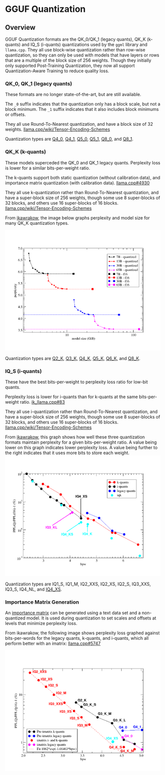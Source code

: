 # GGUF Quantization

## Overview

GGUF Quantization formats are the QK_0/QK_1 (legacy quants), QK_K (k-quants) and IQ_S (i-quants) quantizations used by the `ggml` library and `llama.cpp`. They all use block-wise quantization rather than row-wise quantization, so they can only be used with models that have layers or rows that are a multiple of the block size of 256 weights. Though they initially only supported Post-Training Quantization, they now all support Quantization-Aware Training to reduce quality loss.

### QK_0, QK_1 (legacy quants)

These formats are no longer state-of-the-art, but are still available.

The `_0` suffix indicates that the quantization only has a block scale, but not a block minimum. The `_1` suffix indicates that it also includes block minimums or offsets.

They all use Round-To-Nearest quantization, and have a block size of 32 weights. [llama.cpp/wiki/Tensor-Encoding-Schemes](https://github.com/ggerganov/llama.cpp/wiki/Tensor-Encoding-Schemes)

Quantization types are [Q4_0](./Q4_0.md), [Q4_1](./Q4_1.md), [Q5_0](./Q5_0.md), [Q5_1](./Q5_1.md), [Q8_0](./Q8_0.md), and [Q8_1](./Q8_1.md).

### QK_K (k-quants)

These models superceded the QK_0 and QK_1 legacy quants. Perplexity loss is lower for a similar bits-per-weight ratio.

The k-quants support both static quantization (without calibration data), and importance matrix quantization (with calibration data). [llama.cpp#4930](https://github.com/ggerganov/llama.cpp/pull/4930)

They all use k-quantization rather than Round-To-Nearest quantization, and have a super-block size of 256 weights, though some use 8 super-blocks of 32 blocks, and others use 16 super-blocks of 16 blocks. [llama.cpp/wiki/Tensor-Encoding-Schemes](https://github.com/ggerganov/llama.cpp/wiki/Tensor-Encoding-Schemes)

From [ikawrakow](https://github.com/ggerganov/llama.cpp/pull/1684), the image below graphs perplexity and model size for many QK_K quantization types.

![Model size graphed against model perplexity](image-1.png)

Quantization types are [Q2_K](./Q2_K.md), [Q3_K](./Q3_K.md), [Q4_K](./Q4_K.md), [Q5_K](./Q5_K.md), [Q6_K](./Q6_K.md), and [Q8_K](./Q8_K.md).

### IQ_S (i-quants)

These have the best bits-per-weight to perplexity loss ratio for low-bit quants.

Perplexity loss is lower for i-quants than for k-quants at the same bits-per-weight ratio. [ik_llama.cpp#83](https://github.com/ikawrakow/ik_llama.cpp/pull/83)

They all use i-quantization rather than Round-To-Nearest quantization, and have a super-block size of 256 weights, though some use 8 super-blocks of 32 blocks, and others use 16 super-blocks of 16 blocks. [llama.cpp/wiki/Tensor-Encoding-Schemes](https://github.com/ggerganov/llama.cpp/wiki/Tensor-Encoding-Schemes)

From [ikawrakow](https://github.com/ikawrakow/ik_llama.cpp/pull/83), this graph shows how well these three quantization formats maintain perplexity for a given bits-per-weight ratio. A value being lower on this graph indicates lower perplexity loss. A value being further to the right indicates that it uses more bits to store each weight.
![bits-per-weight graphed against perplexity loss vs FP16](image.png)

Quantization types are IQ1_S, IQ1_M, IQ2_XXS, IQ2_XS, IQ2_S, IQ3_XXS, IQ3_S, IQ4_NL, and [IQ4_XS](./IQ4_XS.md).

### Importance Matrix Generation

An [importance matrix](https://github.com/ggerganov/llama.cpp/blob/master/examples/imatrix/README.md) can be generated using a text data set and a non-quantized model. It is used during quantization to set scales and offsets at levels that minimize perplexity loss.

From ikawrakow, the following image shows perplexity loss graphed against bits-per-words for the legacy quants, k-quants, and i-quants, which all perform better with an imatrix: [llama.cpp#5747](https://github.com/ggerganov/llama.cpp/pull/5747)

![llama.cpp#5747](image-2.png)